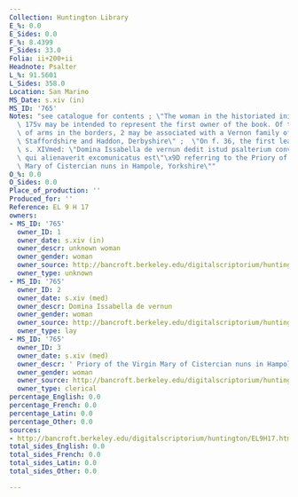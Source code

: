 ```yaml
---
Collection: Huntington Library
E_%: 0.0
E_Sides: 0.0
F_%: 8.4399
F_Sides: 33.0
Folia: ii+200+ii
Headnote: Psalter
L_%: 91.5601
L_Sides: 358.0
Location: San Marino
MS_Date: s.xiv (in)
MS_ID: '765'
Notes: "see catalogue for contents ; \"The woman in the historiated initial on f.\
  \ 175v may be intended to represent the first owner of the book. Of the 15 coats\
  \ of arms in the borders, 2 may be associated with a Vernon family of Harlaston,\
  \ Staffordshire and Haddon, Derbyshire\" ;  \"On f. 36, the first leaf of the calendar,\
  \ s. XIVmed: \"Domina Issabella de vernun dedit istud psalterium conventui de hanpul\
  \ qui alienaverit excomunicatus est\"\x9D referring to the Priory of the Virgin\
  \ Mary of Cistercian nuns in Hampole, Yorkshire\""
O_%: 0.0
O_Sides: 0.0
Place_of_production: ''
Produced_for: ''
Reference: EL 9 H 17
owners:
- MS_ID: '765'
  owner_ID: 1
  owner_date: s.xiv (in)
  owner_descr: unknown woman
  owner_gender: woman
  owner_source: http://bancroft.berkeley.edu/digitalscriptorium/huntington/EL9H17.html
  owner_type: unknown
- MS_ID: '765'
  owner_ID: 2
  owner_date: s.xiv (med)
  owner_descr: Domina Issabella de vernun
  owner_gender: woman
  owner_source: http://bancroft.berkeley.edu/digitalscriptorium/huntington/EL9H17.html
  owner_type: lay
- MS_ID: '765'
  owner_ID: 3
  owner_date: s.xiv (med)
  owner_descr: ' Priory of the Virgin Mary of Cistercian nuns in Hampole, Yorkshire'
  owner_gender: woman
  owner_source: http://bancroft.berkeley.edu/digitalscriptorium/huntington/EL9H17.html
  owner_type: clerical
percentage_English: 0.0
percentage_French: 0.0
percentage_Latin: 0.0
percentage_Other: 0.0
sources:
- http://bancroft.berkeley.edu/digitalscriptorium/huntington/EL9H17.html
total_sides_English: 0.0
total_sides_French: 0.0
total_sides_Latin: 0.0
total_sides_Other: 0.0

---
```

